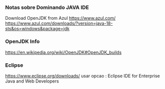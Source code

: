 ### Notas sobre Dominando JAVA IDE

Download OpenJDK from Azul
https://www.azul.com/
https://www.azul.com/downloads/?version=java-18-sts&os=windows&package=jdk

### OpenJDK Info

https://en.wikipedia.org/wiki/OpenJDK#OpenJDK_builds

### Eclipse

https://www.eclipse.org/downloads/
usar opcao :
Eclipse IDE for Enterprise Java and Web Developers